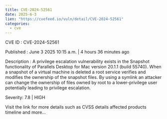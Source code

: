 ```yaml
---
title: CVE-2024-52561
date: 2025-6-3
lien: "https://cvefeed.io/vuln/detail/CVE-2024-52561"
categories:
  - cve
---
```


CVE ID : CVE-2024-52561

Published :  June 3
2025
10:15 a.m. | 4 hours
36 minutes ago

Description : A privilege escalation vulnerability exists in the Snapshot functionality of Parallels Desktop for Mac version 20.1.1 (build 55740). When a snapshot of a virtual machine is deleted
a root service verifies and modifies the ownership of the snapshot files. By using a symlink
an attacker can change the ownership of files owned by root to a lower-privilege user
potentially leading to privilege escalation.

Severity: 7.8 | HIGH

Visit the link for more details
such as CVSS details
affected products
timeline
and more...
